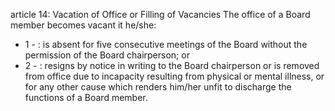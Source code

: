 article 14: Vacation of Office or Filling of Vacancies
The office of a Board member becomes vacant it he&#x2F;she:
<ul>
			<li>1 - : is absent for five consecutive meetings of the Board without the permission of the Board chairperson; or<ul>
			</ul></li>			<li>2 - : resigns by notice in writing to the Board chairperson or is removed from office due to incapacity resulting from physical or mental illness, or for any other cause which renders him&#x2F;her unfit to discharge the functions of a Board member.<ul>
			</ul></li></ul>